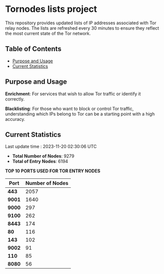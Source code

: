 # Tornodes lists project

This repository provides updated lists of IP addresses associated with Tor relay nodes. The lists are refreshed every 30 minutes to ensure they reflect the most current state of the Tor network.

## Table of Contents

- [Purpose and Usage](#purpose-and-usage)
- [Current Statistics](#current-statistics)


## Purpose and Usage

**Enrichment**: For services that wish to allow Tor traffic or identify it correctly.

**Blacklisting**: For those who want to block or control Tor traffic, understanding which IPs belong to Tor can be a starting point with a high accuracy.

## Current Statistics

Last update time : 2023-11-20 02:30:06 UTC

- **Total Number of Nodes**: 9279
- **Total of Entry Nodes**: 6194

**TOP 10 PORTS USED FOR TOR ENTRY NODES**

| **Port** | **Number of Nodes** |
|------|-----------------|
| **443**   | 2057  |
| **9001**   | 1640  |
| **9000**   | 297  |
| **9100**   | 262  |
| **8443**   | 174  |
| **80**   | 116  |
| **143**   | 102  |
| **9002**   | 91  |
| **110**   | 85  |
| **8080**   | 56  |

